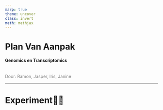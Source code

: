 ```yaml
---
marp: true
theme: uncover
class: invert
math: mathjax
---
```


# Plan Van Aanpak
#### Genomics en Transcriptomics
<br>
<span style=color:grey>Door:
Ramon, Jasper, Iris, Janine </span>

---

# <!--fit-->Experiment:woman_scientist: